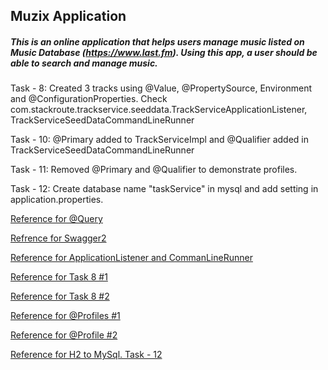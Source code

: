 ## Muzix Application

##### This is an online application that helps users manage music listed on Music Database (https://www.last.fm). Using this app, a user should be able to search and manage music.

Task - 8: Created 3 tracks using @Value, @PropertySource, Environment and @ConfigurationProperties. Check com.stackroute.trackservice.seeddata.TrackServiceApplicationListener, TrackServiceSeedDataCommandLineRunner

Task - 10: @Primary added to TrackServiceImpl and @Qualifier added in TrackServiceSeedDataCommandLineRunner

Task - 11: Removed @Primary and @Qualifier to demonstrate profiles.

Task - 12: Create database name "taskService" in mysql and add setting in application.properties.

[Reference for @Query](http://zetcode.com/springboot/datajpaquery/)

[Refrence for Swagger2](https://www.baeldung.com/swagger-2-documentation-for-spring-rest-api)

[Reference for ApplicationListener and CommanLineRunner](https://www.baeldung.com/running-setup-logic-on-startup-in-spring)

[Reference for Task 8 #1](https://www.baeldung.com/properties-with-spring)

[Reference for Task 8 #2](http://appsdeveloperblog.com/reading-application-properties-spring-boot/)

[Reference for @Profiles #1](https://dzone.com/articles/spring-boot-profiles-1)

[Reference for @Profile #2](https://www.baeldung.com/spring-profiles)

[Reference for H2 to MySql. Task - 12](https://springframework.guru/configuring-spring-boot-for-mysql/)
